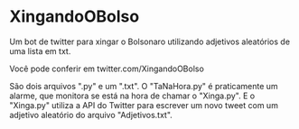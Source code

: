 # XingandoOBolso
Um bot de twitter para xingar o Bolsonaro utilizando adjetivos aleatórios de uma lista em txt.

Você pode conferir em twitter.com/XingandoOBolso
  
São dois arquivos ".py" e um ".txt".
O "TaNaHora.py" é praticamente um alarme, que monitora se está na hora de chamar o "Xinga.py". E o "Xinga.py" utiliza a API do Twitter para escrever um novo tweet com um adjetivo aleatório do arquivo "Adjetivos.txt". 
